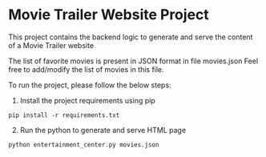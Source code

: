 # Movie Trailer Website Project
This project contains the backend logic to generate and serve the content of a Movie Trailer website

The list of favorite movies is present in JSON format in file movies.json
Feel free to add/modify the list of movies in this file.

To run the project, please follow the below steps:
1) Install the project requirements using pip
```
pip install -r requirements.txt
```

2) Run the python to generate and serve HTML page
```
python entertainment_center.py movies.json
```